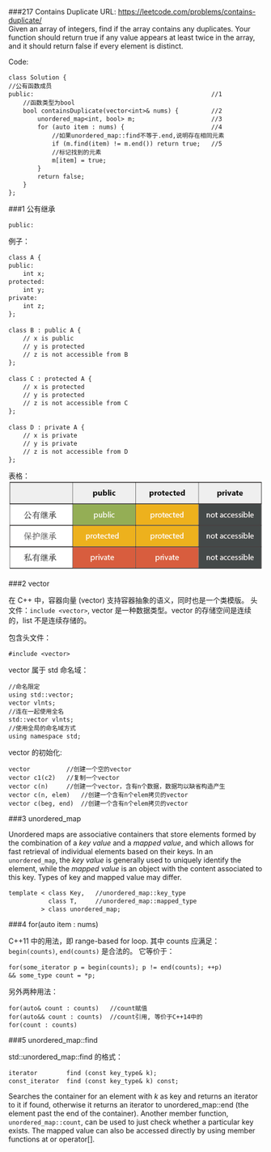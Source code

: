 ###217 Contains Duplicate
URL: https://leetcode.com/problems/contains-duplicate/</br>
Given an array of integers, find if the array contains any duplicates. Your function should return true if any value appears at least twice in the array, and it should return false if every element is distinct.

Code:

	class Solution {
	//公有函数成员
	public:													//1
		//函数类型为bool
    	bool containsDuplicate(vector<int>& nums) {			//2
        	unordered_map<int, bool> m;						//3
        	for (auto item : nums) {						//4
        		//如果unordered_map::find不等于.end,说明存在相同元素
            	if (m.find(item) != m.end()) return true;	//5
            	//标记找到的元素
            	m[item] = true;
        	}
        	return false;
    	}
	};

###1 公有继承

	public:

例子：

	class A {
	public:
	    int x;
	protected:
	    int y;
	private:
	    int z;
	};

	class B : public A {
	    // x is public
	    // y is protected
	    // z is not accessible from B
	};

	class C : protected A {
	    // x is protected
	    // y is protected
	    // z is not accessible from C
	};

	class D : private A {
	    // x is private
	    // y is private
	    // z is not accessible from D
	};

表格：</br>
![img](public.png)</br>

###2 vector<int>

在 C++ 中，容器向量 (vector) 支持容器抽象的语义，同时也是一个类模版。
头文件：`include <vector>`, vector<int> 是一种数据类型。vector 的存储空间是连续的，list 不是连续存储的。

包含头文件：

	#include <vector>

vector 属于 std 命名域：

	//命名限定
	using std::vector;
	vector vlnts;
	//连在一起使用全名
	std::vector vlnts;
	//使用全局的命名域方式
	using namespace std;

vector 的初始化:

	vector			//创建一个空的vector
	vector c1(c2)	//复制一个vector
	vector c(n)		//创建一个vector，含有n个数据，数据均以缺省构造产生
	vector c(n, elem)	//创建一个含有n个elem拷贝的vector
	vector c(beg, end)	//创建一个含有n个elem拷贝的vector

###3 unordered_map

Unordered maps are associative containers that store elements formed by the combination of a _key value_ and a _mapped value_, and which allows for fast retrieval of individual elements based on their keys.
In an `unordered_map`, the _key value_ is generally used to uniquely identify the element, while the _mapped value_ is an object with the content associated to this key. Types of key and mapped value may differ.

	template < class Key,	//unordered_map::key_type
			   class T,		//unordered_map::mapped_type
			 > class unordered_map;

###4 for(auto item : nums)

C++11 中的用法，即 range-based for loop. 其中 counts 应满足：`begin(counts)`, `end(counts)` 是合法的。
它等价于：

	for(some_iterator p = begin(counts); p != end(counts); ++p)
	&& some_type count = *p;

另外两种用法：

	for(auto& count : counts)	//count赋值
	for(auto&& count : counts)	//count引用, 等价于C++14中的
	for(count : counts)

###5 unordered_map::find

std::unordered_map::find 的格式：
	
	iterator 		find (const key_type& k);
	const_iterator	find (const key_type& k) const;

Searches the container for an element with _k_ as key and returns an iterator to it if found, otherwise it returns an iterator to unordered_map::end (the element past the end of the container).
Another member function, `unordered_map::count`, can be used to just check whether a particular key exists.
The mapped value can also be accessed directly by using member functions at or operator[].